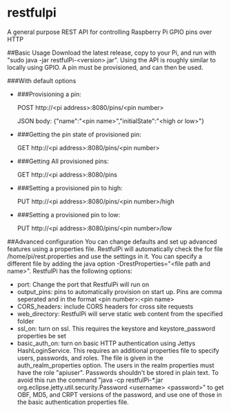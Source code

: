 # restfulpi
A general purpose REST API for controlling Raspberry Pi GPIO pins over HTTP

##Basic Usage
Download the latest release, copy to your Pi, and run with "sudo java -jar restfulPi-\<version\>.jar". Using the API is roughly similar to locally using GPIO. A pin must be provisioned, and can then be used.

###With default options

* ###Provisioning a pin:
  
    POST http://\<pi address\>:8080/pins/\<pin number\>
    
    JSON body: {"name":"\<pin name\>","initialState":"\<high or low\>"}
  
* ###Getting the pin state of provisioned pin:

    GET http://\<pi address\>:8080/pins/\<pin number\>
  
* ###Getting All provisioned pins:

    GET http://\<pi address\>:8080/pins
  
* ###Setting a provisioned pin to high:

    PUT http://\<pi address\>:8080/pins/\<pin number\>/high
  
* ###Setting a provisioned pin to low:

    PUT http://\<pi address\>:8080/pins/\<pin number\>/low
    
##Advanced configuration
You can change defaults and set up advanced features using a properties file. RestfulPi will automatically check the for file /home/pi/rest.properties and use the settings in it. You can specify a different file by adding the java option -DrestProperties="\<file path and name\>". RestfulPi has the following options:
* port: Change the port that RestfulPi will run on
* output_pins: pins to automatically provision on start up. Pins are comma seperated and in the format \<pin number\>:\<pin name\>
* CORS_headers: include CORS headers for cross site requests
* web_directory: RestfulPi will serve static web content from the specified folder
* ssl_on: turn on ssl. This requires the keystore and keystore_password properties be set
* basic_auth_on: turn on basic HTTP authentication using Jettys HashLoginService. This requires an additional properties file to specify users, passwords, and roles. The file is given in the auth_realm_properties option. The users in the realm properties must have the role "apiuser". Passwords shouldn't be stored in plain text. To avoid this run the command "java -cp restfulPi-*.jar org.eclipse.jetty.util.security.Password \<username\> \<password\>" to get OBF, MD5, and CRPT versions of the password, and use one of those in the basic authentication properties file.

